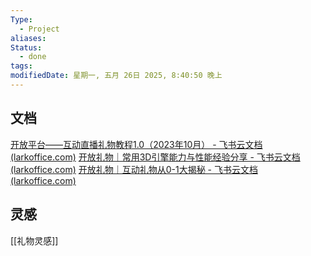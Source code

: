 ```yaml
---
Type:
  - Project
aliases: 
Status:
  - done
tags: 
modifiedDate: 星期一, 五月 26日 2025, 8:40:50 晚上
---
```


## 文档

[‍‬‌​﻿​‬​​﻿﻿‍﻿‍​‬﻿﻿‍​﻿​​​​‌‬​‍​​﻿​​​‬‌​​﻿​‌⁠​‬​​​​‬开放平台——互动直播礼物教程1.0（2023年10月） - 飞书云文档 (larkoffice.com)](https://bytedance.larkoffice.com/docx/EXqbd6dwSoJaPrxQcKZc0XWTnbd)
﻿[‍﻿⁠​⁠​‌⁠​​‍​​​​​​‍​​​‍⁠‍‍​​⁠‍​​⁠‬​‌​‬​​‬​​​​​​​​开放礼物｜常用3D引擎能力与性能经验分享 - 飞书云文档 (larkoffice.com)](https://bytedance.larkoffice.com/docx/MnBCddniRoaQQ5xyLq6cz0hXnme)
[开放礼物｜互动礼物从0-1大揭秘 - 飞书云文档 (larkoffice.com)](https://bytedance.larkoffice.com/docx/AfV3de26eoGNdkx25fCcAnzJnMg)

## 灵感

[[礼物灵感]]

